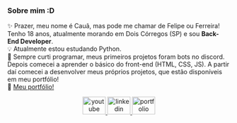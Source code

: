 

### Sobre mim :D
✨ Prazer, meu nome é Cauã, mas pode me chamar de Felipe ou Ferreira! Tenho 18 anos, atualmente morando em Dois Córregos (SP) e sou **Back-End Developer**. <br>
💡 Atualmente estou estudando Python. <br>
🎈 Sempre curti programar, meus primeiros projetos foram bots no discord. Depois comecei a aprender o básico do front-end (HTML, CSS, JS). A partir daí comecei a desenvolver meus próprios projetos, que estão disponíveis em meu portfólio! <br>
🔗 [Meu portfólio!](https://developerferreira.github.io/developerferreira/)

<div align="center">
  <a href="https://youtube.com/@ferreiradeveloper" target="_blank">
    <img src="https://raw.githubusercontent.com/maurodesouza/profile-readme-generator/master/src/assets/icons/social/youtube/default.svg" width="52" height="40" alt="youtube logo"  />
  </a>
  <a href="https://www.linkedin.com/in/cau%C3%A3-ferreira-4213ab314/" target="_blank">
    <img src="https://raw.githubusercontent.com/maurodesouza/profile-readme-generator/master/src/assets/icons/social/linkedin/default.svg" width="52" height="40" alt="linkedin logo"  />
  </a>
  <a href="https://developerferreira.github.io/developerferreira/" target="_blank">
  <img src="https://www.svgrepo.com/show/532867/link.svg" width="52" height="40" alt="portfolio"/></a>
</div>

###
<br>
